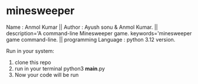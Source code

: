 ﻿# minesweeper
Name : Anmol Kumar ||
Author : Ayush sonu & Anmol Kumar. || 
description='A command-line Minesweeper game.
keywords='minesweeper game command-line. ||
programming Language : python 3.12 version.

Run in your system: 
1. clone this repo
2. run in your terminal python3 __main__.py
3. Now your code will be run 
